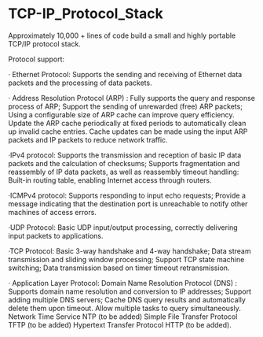 # TCP-IP_Protocol_Stack

Approximately 10,000 + lines of code build a small and highly portable TCP/IP protocol stack.

Protocol support:

· Ethernet Protocol: Supports the sending and receiving of Ethernet data packets and the processing of data packets.

· Address Resolution Protocol (ARP) : Fully supports the query and response process of ARP; Support the sending of unrewarded (free) ARP packets; Using a configurable size of ARP cache can improve query efficiency. Update the ARP cache periodically at fixed periods to automatically clean up invalid cache entries. Cache updates can be made using the input ARP packets and IP packets to reduce network traffic.

·IPv4 protocol: Supports the transmission and reception of basic IP data packets and the calculation of checksums; Supports fragmentation and reassembly of IP data packets, as well as reassembly timeout handling: Built-in routing table, enabling Internet access through routers.

·ICMPv4 protocol: Supports responding to input echo requests; Provide a message indicating that the destination port is unreachable to notify other machines of access errors.

·UDP Protocol: Basic UDP input/output processing, correctly delivering input packets to applications.

·TCP Protocol: Basic 3-way handshake and 4-way handshake; Data stream transmission and sliding window processing; Support TCP state machine switching; Data transmission based on timer timeout retransmission.

· Application Layer Protocol: Domain Name Resolution Protocol (DNS) : Supports domain name resolution and conversion to IP addresses; Support adding multiple DNS servers; Cache DNS query results and automatically delete them upon timeout. Allow multiple tasks to query simultaneously. Network Time Service NTP (to be added) Simple File Transfer Protocol TFTP (to be added) Hypertext Transfer Protocol HTTP (to be added).
